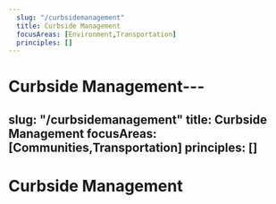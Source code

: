 ```yaml
---
  slug: "/curbsidemanagement"
  title: Curbside Management
  focusAreas: [Environment,Transportation]
  principles: []
---
```

# Curbside Management---
  slug: "/curbsidemanagement"
  title: Curbside Management 
  focusAreas: [Communities,Transportation]
  principles: []
---
# Curbside Management